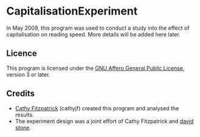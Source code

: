 # CapitalisationExperiment

In May 2009, this program was used to conduct a study into the effect of
capitalisation on reading speed. More details will be added here later.

## Licence

This program is licensed under the [GNU Affero General Public License][agpl3],
version 3 or later.

## Credits

+ [Cathy Fitzpatrick][cathyjf] (cathyjf) created this program and
  analysed the results.
+ The experiment design was a joint effort of Cathy Fitzpatrick and
  [david stone][doublewise].

[agpl3]: http://www.fsf.org/licensing/licenses/agpl-3.0.html
[cathyjf]: https://cathyjf.com
[doublewise]: http://doublewise.net
